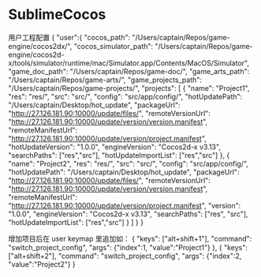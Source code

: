 # SublimeCocos

用户工程配置
{
    "user":{
        "cocos_path": "/Users/captain/Repos/game-engine/cocos2dx/",
        "cocos_simulator_path": "/Users/captain/Repos/game-engine/cocos2d-x/tools/simulator/runtime/mac/Simulator.app/Contents/MacOS/Simulator",
        "game_doc_path": "/Users/captain/Repos/game-doc/",
        "game_arts_path": "/Users/captain/Repos/game-arts/",
        "game_projects_path": "/Users/captain/Repos/game-projects/",
        "projects":
        [
            {
                "name": "Project1",
                "res": "res/",
                "src": "src/",
                "config": "src/app/config/",
                "hotUpdatePath": "/Users/captain/Desktop/hot_update",
                "packageUrl": "http://27.126.181.90:10000/update/files/",
                "remoteVersionUrl": "http://27.126.181.90:10000/update/version/version.manifest",
                "remoteManifestUrl": "http://27.126.181.90:10000/update/version/project.manifest",
                "hotUpdateVersion": "1.0.0",
                "engineVersion": "Cocos2d-x v3.13",
                "searchPaths": ["res","src"],
                "hotUpdateImportList": ["res","src"]
            },
            {
                "name": "Project2",
                "res": "res/",
                "src": "src/",
                "config": "src/app/config/",
                "hotUpdatePath": "/Users/captain/Desktop/hot_update",
                "packageUrl": "http://27.126.181.90:10000/update/files/",
                "remoteVersionUrl": "http://27.126.181.90:10000/update/version/version.manifest",
                "remoteManifestUrl": "http://27.126.181.90:10000/update/version/project.manifest",
                "version": "1.0.0",
                "engineVersion": "Cocos2d-x v3.13",
                "searchPaths": ["res", "src"],
                "hotUpdateImportList": ["res","src"]
            }
        ]
    }
}

增加项目后在 user keymap 里追加如：
{
    "keys": ["alt+shift+1"],
    "command": "switch_project_config",
    "args": {"index":1, "value":"Project1"}
},
{
    "keys": ["alt+shift+2"],
    "command": "switch_project_config",
    "args": {"index":2, "value":"Project2"}
}